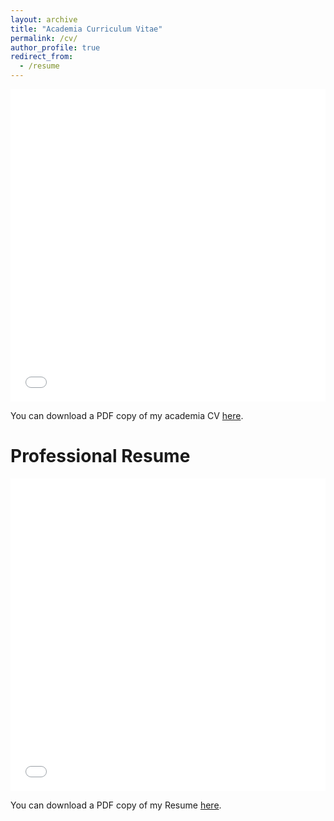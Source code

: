 ```yaml
---
layout: archive
title: "Academia Curriculum Vitae"
permalink: /cv/
author_profile: true
redirect_from:
  - /resume
---
```


<iframe src="/files/Pranav_Ramesh_PhD_CV.pdf" width="100%" height="500" frameborder="no" border="0" marginwidth="0" marginheight="0"></iframe>

You can download a PDF copy of my academia CV [here](/files/Pranav_Ramesh_PhD_CV.pdf).

# Professional Resume

<iframe src="/files/PR_Resume.pdf" width="100%" height="500" frameborder="no" border="0" marginwidth="0" marginheight="0"></iframe>

You can download a PDF copy of my Resume [here](/files/PR_Resume.pdf).
